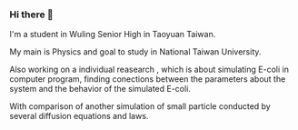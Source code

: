 ### Hi there 👋
I'm a student in Wuling Senior High in Taoyuan Taiwan. 

My main is Physics and goal to study in National Taiwan University.

Also working on a individual reasearch ,
which is about simulating E-coli in computer program,
finding conections between the parameters about the system and the behavior of the simulated E-coli.

With comparison of another simulation of small particle conducted by several diffusion equations and laws.

<!--
**chuckolantern/chuckolantern** is a ✨ _special_ ✨ repository because its `README.md` (this file) appears on your GitHub profile.

Here are some ideas to get you started:

- 🔭 I’m currently working on ...
- 🌱 I’m currently learning ...
- 👯 I’m looking to collaborate on ...
- 🤔 I’m looking for help with ...
- 💬 Ask me about ...
- 📫 How to reach me: ...
- 😄 Pronouns: ...
- ⚡ Fun fact: ...
-->
